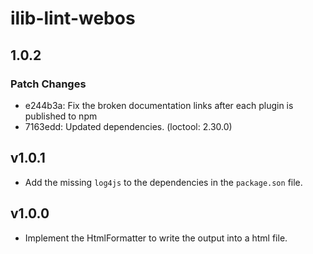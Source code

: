 # ilib-lint-webos

## 1.0.2

### Patch Changes

- e244b3a: Fix the broken documentation links after each plugin is published to npm
- 7163edd: Updated dependencies. (loctool: 2.30.0)

## v1.0.1

- Add the missing `log4js` to the dependencies in the `package.son` file.

## v1.0.0

- Implement the HtmlFormatter to write the output into a html file.
